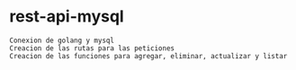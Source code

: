 # rest-api-mysql

	Conexion de golang y mysql
	Creacion de las rutas para las peticiones
	Creacion de las funciones para agregar, eliminar, actualizar y listar
